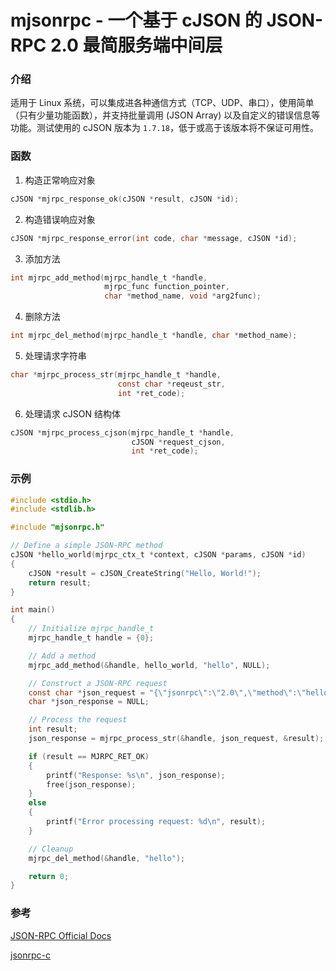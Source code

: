 # mjsonrpc - 一个基于 cJSON 的 JSON-RPC 2.0 最简服务端中间层

### 介绍

适用于 Linux 系统，可以集成进各种通信方式（TCP、UDP、串口），使用简单（只有少量功能函数），并支持批量调用 (JSON Array) 以及自定义的错误信息等功能。测试使用的 cJSON 版本为 `1.7.18`，低于或高于该版本将不保证可用性。

### 函数

1. 构造正常响应对象

```c
cJSON *mjrpc_response_ok(cJSON *result, cJSON *id);
```

2. 构造错误响应对象

```c
cJSON *mjrpc_response_error(int code, char *message, cJSON *id);
```

3. 添加方法

```c
int mjrpc_add_method(mjrpc_handle_t *handle,
                     mjrpc_func function_pointer,
                     char *method_name, void *arg2func);
```

4. 删除方法

```c
int mjrpc_del_method(mjrpc_handle_t *handle, char *method_name);
```

5. 处理请求字符串

```c
char *mjrpc_process_str(mjrpc_handle_t *handle,
                        const char *reqeust_str,
                        int *ret_code);
```

6. 处理请求 cJSON 结构体

```c
cJSON *mjrpc_process_cjson(mjrpc_handle_t *handle,
                           cJSON *request_cjson,
                           int *ret_code);
```

### 示例

```c
#include <stdio.h>
#include <stdlib.h>

#include "mjsonrpc.h"

// Define a simple JSON-RPC method
cJSON *hello_world(mjrpc_ctx_t *context, cJSON *params, cJSON *id)
{
    cJSON *result = cJSON_CreateString("Hello, World!");
    return result;
}

int main()
{
    // Initialize mjrpc_handle_t
    mjrpc_handle_t handle = {0};

    // Add a method
    mjrpc_add_method(&handle, hello_world, "hello", NULL);

    // Construct a JSON-RPC request
    const char *json_request = "{\"jsonrpc\":\"2.0\",\"method\":\"hello\",\"id\":1}";
    char *json_response = NULL;

    // Process the request
    int result;
    json_response = mjrpc_process_str(&handle, json_request, &result);

    if (result == MJRPC_RET_OK)
    {
        printf("Response: %s\n", json_response);
        free(json_response);
    }
    else
    {
        printf("Error processing request: %d\n", result);
    }

    // Cleanup
    mjrpc_del_method(&handle, "hello");

    return 0;
}
```

### 参考

[JSON-RPC Official Docs](https://www.jsonrpc.org/specification)

[jsonrpc-c](https://github.com/hmng/jsonrpc-c)
